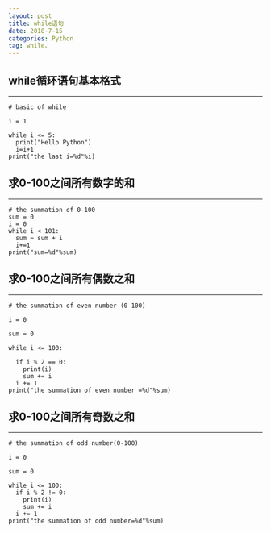 ```yaml
---
layout: post
title: while语句
date: 2018-7-15
categories: Python
tag: while，
---
```

## while循环语句基本格式
--------------------------
    # basic of while

    i = 1

    while i <= 5:
      print("Hello Python")
      i=i+1
    print("the last i=%d"%i)

## 求0-100之间所有数字的和
------------------------------
    # the summation of 0-100
    sum = 0
    i = 0
    while i < 101:
      sum = sum + i
      i+=1
    print("sum=%d"%sum)

## 求0-100之间所有偶数之和
------------------------------
    # the summation of even number (0-100)

    i = 0

    sum = 0

    while i <= 100:

      if i % 2 == 0:
        print(i)
        sum += i
      i += 1
    print("the summation of even number =%d"%sum)

## 求0-100之间所有奇数之和
-------------------------
    # the summation of odd number(0-100)

    i = 0

    sum = 0

    while i <= 100:
      if i % 2 != 0:
        print(i)
        sum += i
      i += 1
    print("the summation of odd number=%d"%sum)
